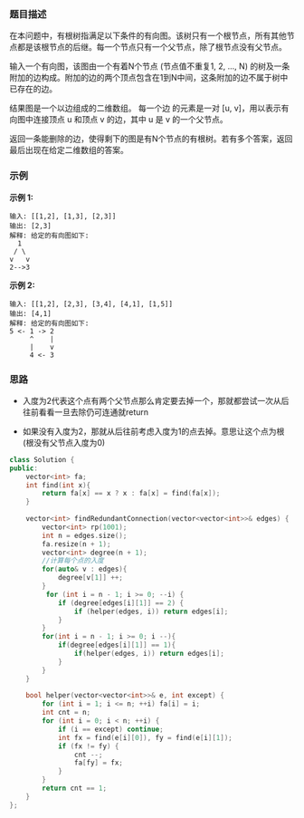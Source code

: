 

### 题目描述

在本问题中，有根树指满足以下条件的有向图。该树只有一个根节点，所有其他节点都是该根节点的后继。每一个节点只有一个父节点，除了根节点没有父节点。

输入一个有向图，该图由一个有着N个节点 (节点值不重复1, 2, ..., N) 的树及一条附加的边构成。附加的边的两个顶点包含在1到N中间，这条附加的边不属于树中已存在的边。

结果图是一个以边组成的二维数组。 每一个边 的元素是一对 [u, v]，用以表示有向图中连接顶点 u 和顶点 v 的边，其中 u 是 v 的一个父节点。

返回一条能删除的边，使得剩下的图是有N个节点的有根树。若有多个答案，返回最后出现在给定二维数组的答案。

### 示例

**示例 1:**

```
输入: [[1,2], [1,3], [2,3]]
输出: [2,3]
解释: 给定的有向图如下:
  1
 / \
v   v
2-->3
```

**示例 2:**

```
输入: [[1,2], [2,3], [3,4], [4,1], [1,5]]
输出: [4,1]
解释: 给定的有向图如下:
5 <- 1 -> 2
     ^    |
     |    v
     4 <- 3
```

### 思路

- 入度为2代表这个点有两个父节点那么肯定要去掉一个，那就都尝试一次从后往前看看一旦去除仍可连通就return

- 如果没有入度为2，那就从后往前考虑入度为1的点去掉。意思让这个点为根(根没有父节点入度为0)

```C++
class Solution {
public:
    vector<int> fa;
    int find(int x){
        return fa[x] == x ? x : fa[x] = find(fa[x]);
    }
    
    vector<int> findRedundantConnection(vector<vector<int>>& edges) {
        vector<int> rp(1001);
        int n = edges.size();
        fa.resize(n + 1);
       	vector<int> degree(n + 1);
        //计算每个点的入度
        for(auto& v : edges){
            degree[v[1]] ++;
        }
         for (int i = n - 1; i >= 0; --i) {
            if (degree[edges[i][1]] == 2) {
                if (helper(edges, i)) return edges[i];
            }
        }
        for(int i = n - 1; i >= 0; i --){
            if(degree[edges[i][1]] == 1){
                if(helper(edges, i)) return edges[i];
            }
        }
    }
    
    bool helper(vector<vector<int>>& e, int except) {
        for (int i = 1; i <= n; ++i) fa[i] = i;
        int cnt = n;
        for (int i = 0; i < n; ++i) {
            if (i == except) continue;
            int fx = find(e[i][0]), fy = find(e[i][1]);
            if (fx != fy) {
                cnt --;
                fa[fy] = fx;
            }
        }
        return cnt == 1;
    }
};
```
